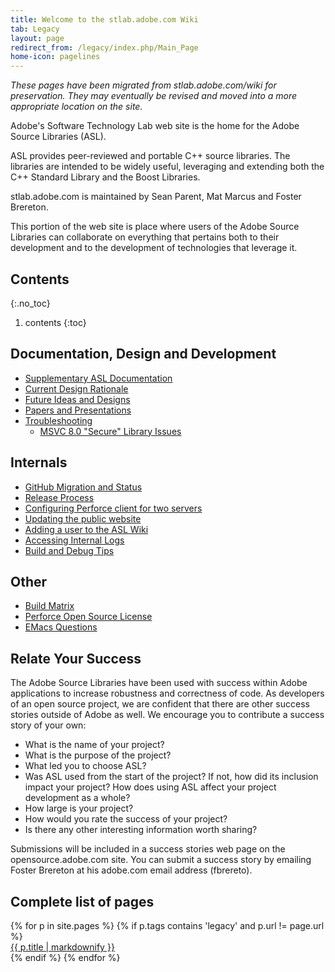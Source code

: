```yaml
---
title: Welcome to the stlab.adobe.com Wiki
tab: Legacy
layout: page
redirect_from: /legacy/index.php/Main_Page
home-icon: pagelines
---
```


_These pages have been migrated from stlab.adobe.com/wiki for preservation. They may eventually be revised and moved into a more appropriate location on the site._

Adobe's Software Technology Lab web site is the home for the Adobe Source Libraries (ASL).

ASL provides peer-reviewed and portable C++ source libraries. The libraries are intended to be widely useful, leveraging and extending both the C++ Standard Library and the Boost Libraries.

stlab.adobe.com is maintained by Sean Parent, Mat Marcus and Foster Brereton.

This portion of the web site is place where users of the Adobe Source Libraries can collaborate on everything that pertains both to their development and to the development of technologies that leverage it.

## Contents
{:.no_toc}
1. contents
{:toc}

## Documentation, Design and Development

* [Supplementary ASL Documentation](supplementary-asl-documentation.html)
* [Current Design Rationale](current-design-rationale.html)
* [Future Ideas and Designs](future-ideas-and-designs.html)
* [Papers and Presentations](papers-and-presentations.html)
* [Troubleshooting](troubleshooting.html)
    * [MSVC 8.0 "Secure" Library Issues](troubleshooting.html)

## Internals

* [GitHub Migration and Status](github-migration-and-status.html)
* [Release Process](release-process.html)
* [Configuring Perforce client for two servers](configure-perforce-client-for-two-servers.html)
* [Updating the public website](updating-the-public-website.html)
* [Adding a user to the ASL Wiki](adding-a-user-to-the-asl-wiki.html)
* [Accessing Internal Logs](accessing-internal-logs.html)
* [Build and Debug Tips](build-and-debug-tips.html)

## Other

* [Build Matrix](build-matrix.html)
* [Perforce Open Source License](perforce-open-source-license.html)
* [EMacs Questions](emacs-questions.html)

## Relate Your Success

The Adobe Source Libraries have been used with success within Adobe applications to increase robustness and correctness of code. As developers of an open source project, we are confident that there are other success stories outside of Adobe as well. We encourage you to contribute a success story of your own:

* What is the name of your project?
* What is the purpose of the project?
* What led you to choose ASL?
* Was ASL used from the start of the project? If not, how did its inclusion impact your project? How does using ASL affect your project development as a whole?
* How large is your project?
* How would you rate the success of your project?
* Is there any other interesting information worth sharing?

Submissions will be included in a success stories web page on the opensource.adobe.com site. You can submit a success story by emailing Foster Brereton at his adobe.com email address (fbrereto).

## Complete list of pages

<dl class='posts'>
{% for p in site.pages %}
    {% if p.tags contains 'legacy' and p.url != page.url %}
        <dt><a href="{{ BASE_PATH }}{{ p.url }}">{{ p.title | markdownify }}</a></dt>
    {% endif %}
{% endfor %}
</dl>

